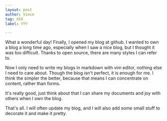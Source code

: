 ```yaml
---
layout: post
author: Vince
tag: XXX
label: YYY

---
```


What a wonderful day! Finally, I opened my blog at github. I wanted to own a
blog a long time ago, especially when I saw a nice blog, but I thought it was
too difficult. Thanks to open source, there are many styles I can refer to.

Now I only need to write my blogs in markdown with vim editor, nothing else I
need to care about. Though the blog isn't perfect, it is enough for me. I
think the simpler the better, because that means I can concentrate on content,
rather than forms.

It's really good, just think about that I can share my documents and joy with
others when I own the blog.

That's all. I will often update my blog, and I will also add some small stuff
to decorate it and make it pretty. 

